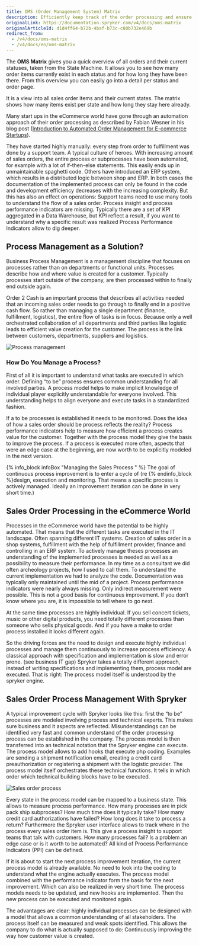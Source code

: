 ```yaml
---
title: OMS (Order Management System) Matrix
description: Efficiently keep track of the order processing and ensure quick fulfillment. With the Order Management, you can keep your order processing running smoothly.
originalLink: https://documentation.spryker.com/v4/docs/oms-matrix
originalArticleId: d1d4ff64-b72b-4baf-b73c-c80b732e469b
redirect_from:
  - /v4/docs/oms-matrix
  - /v4/docs/en/oms-matrix
---
```


The **OMS Matrix** gives you a quick overview of all orders and their current statuses, taken from the State Machine. It allows you to see how many order items currently exist in each status and for how long they have been there. From this overview you can easily go into a detail per status and order page.

It is a view into all sales order items and their current states. The matrix shows how many items exist per state and how long they stay here already.

Many start ups in the eCommerce world have gone through an automation approach of their order processing as described by Fabian Wesner in his blog post ([Introduction to Automated Order Management for E-commerce Startups](https://insights.project-a.com/introduction-to-automated-order-management-for-e-commerce-startups-7f756043c413)).

They have started highly manually: every step from order to fulfillment was done by a support team. A typical culture of heroes. With increasing amount of sales orders, the entire process or subprocesses have been automated, for example with a lot of if-then-else statements. This easily ends up in unmaintainable spaghetti code. Others have introduced an ERP system, which results in a distributed logic between shop and ERP. In both cases the documentation of the implemented process can only be found in the code and development efficiency decreases with the increasing complexity. But this has also an effect on operations: Support teams need to use many tools to understand the flow of a sales order. Process insight and process performance indicators are missing. Typically there are a set of KPI aggregated in a Data Warehouse, but KPI reflect a result, if you want to understand why a specific result was realized Process Performance Indicators allow to dig deeper.

<!-- * See [State Machine Patterns](https://documentation.spryker.com/v4/docs/state-machine-patterns)-->

## Process Management as a Solution?
Business Process Management is a management discipline that focuses on processes rather than on departments or functional units. Processes describe how and where value is created for a customer. Typically processes start outside of the company, are then processed within to finally end outside again.

Order 2 Cash is an important process that describes all activities needed that an incoming sales order needs to go through to finally end in a positive cash flow. So rather than managing a single department (finance, fulfillment, logistics), the entire flow of tasks is in focus. Because only a well orchestrated collaboration of all departments and third parties like logistic leads to efficient value creation for the customer. The process is the link between customers, departments, suppliers and logistics.

![Process management](https://spryker.s3.eu-central-1.amazonaws.com/docs/Features/Order+Management/OMS+matrix/process_management.png)

### How Do You Manage a Process?
First of all it is important to understand what tasks are executed in which order. Defining “to be” process ensures common understanding for all involved parties. A process model helps to make implicit knowledge of individual player explicitly understandable for everyone involved. This understanding helps to align everyone and execute tasks in a standardized fashion.

If a to be processes is established it needs to be monitored. Does the idea of how a sales order should be process reflects the reality? Process performance indicators help to measure how efficient a process creates value for the customer. Together with the process model they give the basis to improve the process. If a process is executed more often, aspects that were an edge case at the beginning, are now worth to be explicitly modeled in the next version.

{% info_block infoBox "Managing the Sales Process " %}
The goal of continuous process improvement is to enter a cycle of (re
{% endinfo_block %}design, execution and monitoring. That means a specific process is actively managed. Ideally an improvement iteration can be done in very short time.)

## Sales Order Processing in the eCommerce World
Processes in the eCommerce world have the potential to be highly automated. That means that the different tasks are executed in the IT landscape. Often spanning different IT systems. Creation of sales order in a shop systems, fulfillment with the help of fulfillment provider, finance and controlling in an ERP system. To actively manage theses processes an understanding of the implemented processes is needed as well as a possibility to measure their performance. In my time as a consultant we did often archeology projects, how I used to call them. To understand the current implementation we had to analyze the code. Documentation was typically only maintained until the mid of a project. Process performance indicators were nearly always missing. Only indirect measurement were possible. This is not a good basis for continuous improvement. If you don’t know where you are, it is impossible to tell where to go next.

At the same time processes are highly individual. If you sell concert tickets, music or other digital products, you need totally different processes than someone who sells physical goods. And if you have a make to order process installed it looks different again.

So the driving forces are the need to design and execute highly individual processes and manage them continuously to increase process efficiency. A classical approach with specification and implementation is slow and error prone. (see business IT gap) Spryker takes a totally different approach, instead of writing specifications and implementing them, process model are executed. That is right: The process model itself is understood by the spryker engine.

## Sales Order Process Management With Spryker
A typical improvement cycle with Spryker looks like this: first the “to be” processes are modeled involving process and technical experts. This makes sure business and it aspects are reflected. Misunderstandings can be identified very fast and common understand of the order processing process can be established in the company. The process model is then transferred into an technical notation that the Spryker engine can execute. The process model allows to add hooks that execute php coding. Examples are sending a shipment notification email, creating a credit card preauthorization or registering a shipment with the logistic provider. The process model itself orchestrates these technical functions. It tells in which order which technical building blocks have to be executed.

![Sales order process](https://spryker.s3.eu-central-1.amazonaws.com/docs/Features/Order+Management/OMS+matrix/sales_order_process.png)

Every state in the process model can be mapped to a business state. This allows to measure process performance. How many processes are in pick pack ship subprocess? How much time does it typically take? How many credit card authorizations have failed? How long does it take to process a return? Furthermore the Spryker user interface allows to track where in the process every sales order item is. This give a process insight to support teams that talk with customers. How many processes fail? Is a problem an edge case or is it worth to be automated? All kind of Process Performance Indicators (PPI) can be defined.

If it is about to start the next process improvement iteration, the current process model is already available. No need to look into the coding to understand what the engine actually executes. The process model combined with the performance indicator form the basis for the next improvement. Which can also be realized in very short time. The process models needs to be updated, and new hooks are implemented. Then the new process can be executed and monitored again.

The advantages are clear: highly individual processes can be designed with a model that allows a common understanding of all stakeholders. The process itself can be measured and weak spots identified. This allows the company to do what is actually supposed to do: Continuously improving the way how customer value is created.
